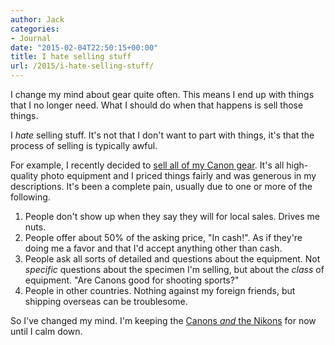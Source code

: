 ```yaml
---
author: Jack
categories:
- Journal
date: "2015-02-04T22:50:15+00:00"
title: I hate selling stuff
url: /2015/i-hate-selling-stuff/
---
```


I change my mind about gear quite often. This means I end up with things that I no longer need. What I should do when that happens is sell those things.

I _hate_ selling stuff. It's not that I don't want to part with things, it's that the process of selling is typically awful.

For example, I recently decided to [sell all of my Canon gear][1]. It's all high-quality photo equipment and I priced things fairly and was generous in my descriptions. It's been a complete pain, usually due to one or more of the following.

  1. People don't show up when they say they will for local sales. Drives me nuts.
  2. People offer about 50% of the asking price, "In cash!". As if they're doing me a favor and that I'd accept anything other than cash.
  3. People ask all sorts of detailed and questions about the equipment. Not _specific_ questions about the specimen I'm selling, but about the _class_ of equipment. "Are Canons good for shooting sports?"
  4. People in other countries. Nothing against my foreign friends, but shipping overseas can be troublesome.

So I've changed my mind. I'm keeping the [Canons _and_ the Nikons][2] for now until I calm down.

 [1]: /2015/selling-the-canons/
 [2]: /2013/keep-the-nikons-or-the-canons/